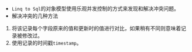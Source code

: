 - `Linq to Sql`的对象模型使用乐观并发控制的方式来发现和解决冲突问题。
- 解决冲突的几种方法
1. 将该记录每个字段原来的值和更新时的值进行对比，如果稍有不同则意味着记录被修改过。
2. 使用记录的时间戳`timestamp`。